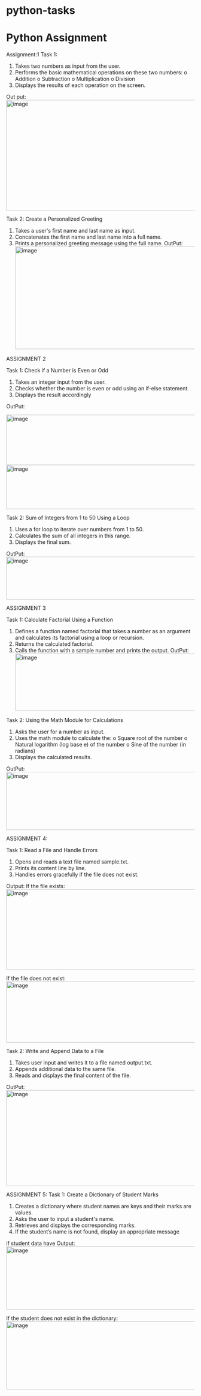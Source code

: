 # python-tasks
# Python Assignment

Assignment:1
 Task 1: 
1.  Takes two numbers as input from the user.
2.  Performs the basic mathematical operations on these two numbers:
o	Addition
o	Subtraction
o	Multiplication
o	Division
3.  Displays the results of each operation on the screen.

Out put:<img width="1010" height="295" alt="image" src="https://github.com/user-attachments/assets/b1a407d3-9851-4ee5-aa6a-636e5309a33e" />

 Task 2: Create a Personalized Greeting
1.  Takes a user's first name and last name as input.
2.  Concatenates the first name and last name into a full name.
3.  Prints a personalized greeting message using the full name.
   OutPut: <img width="641" height="274" alt="image" src="https://github.com/user-attachments/assets/4d9bac95-beb5-4932-8182-afea1030dbb1" />


   ASSIGNMENT 2
   
   Task 1: Check if a Number is Even or Odd
1. 	Takes an integer input from the user.
2. 	Checks whether the number is even or odd using an if-else statement.
3. 	Displays the result accordingly
 	
OutPut:
  
  <img width="658" height="134" alt="image" src="https://github.com/user-attachments/assets/a353f975-d671-4310-86a6-841783b365e2" />
  <img width="662" height="118" alt="image" src="https://github.com/user-attachments/assets/f2eb1f23-2e02-4af6-afe8-edad68271b2a" />

    

   Task 2: Sum of Integers from 1 to 50 Using a Loop
1.   Uses a for loop to iterate over numbers from 1 to 50.
2.   Calculates the sum of all integers in this range.
3.   Displays the final sum.   

OutPut:
<img width="1387" height="114" alt="image" src="https://github.com/user-attachments/assets/0b3f574f-61e8-431d-869d-0bc7c9302d71" />



  ASSIGNMENT 3
  
  Task 1: Calculate Factorial Using a Function 
1.   Defines a function named factorial that takes a number as an argument and calculates its factorial using a loop or recursion.
2.   Returns the calculated factorial.
3.   Calls the function with a sample number and prints the output.
  OutPut:<img width="676" height="152" alt="image" src="https://github.com/user-attachments/assets/8f727f77-ab54-49ba-829c-454c58bdb6b0" />


Task 2: Using the Math Module for Calculations 
1.   Asks the user for a number as input.
2.   Uses the math module to calculate the:
o   Square root of the number
o   Natural logarithm (log base e) of the number
o   Sine of the number (in radians)
3.   Displays the calculated results.

OutPut:<img width="608" height="155" alt="image" src="https://github.com/user-attachments/assets/6393ff64-a897-48bd-a47e-db73d8e1ea01" />


ASSIGNMENT 4:
 
Task 1: Read a File and Handle Errors 
1.   Opens and reads a text file named sample.txt.
2.   Prints its content line by line.
3.   Handles errors gracefully if the file does not exist.
 
 Output:
If the file exists:
<img width="1565" height="215" alt="image" src="https://github.com/user-attachments/assets/814b0b0a-e24f-489e-a4a4-33acc126a356" />

If the file does not exist:
<img width="1540" height="163" alt="image" src="https://github.com/user-attachments/assets/297aefde-ce80-4bf7-9d63-f49e3f68f3fc" />

Task 2: Write and Append Data to a File
1.   Takes user input and writes it to a file named output.txt.
2.   Appends additional data to the same file.
3.   Reads and displays the final content of the file.

   OutPut:
<img width="1299" height="256" alt="image" src="https://github.com/user-attachments/assets/4a1edf08-10fc-4f2e-a767-ed368cb0eb7b" />



 ASSIGNMENT 5: 
Task 1: Create a Dictionary of Student Marks

1.   Creates a dictionary where student names are keys and their marks are values.
2.   Asks the user to input a student's name.
3.   Retrieves and displays the corresponding marks.
4.   If the student’s name is not found, display an appropriate message

   if student data have Output:
   <img width="1221" height="169" alt="image" src="https://github.com/user-attachments/assets/97f3b87e-486d-45d9-a8e7-f1cdc79f9b20" />

   If the student does not exist in the dictionary:
   <img width="1362" height="182" alt="image" src="https://github.com/user-attachments/assets/811943b5-1cdc-4a7b-b2c9-c2f8e4e612dc" />


